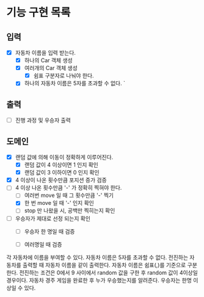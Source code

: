 # 기능 구현 목록

## 입력
- [x] 자동차 이름을 입력 받는다.
  - [x] 하나의 Car 객체 생성
  - [x] 여러개의 Car 객체 생성
    - [x] 쉼표 구분자로 나눠야 한다.
  - [x] 하나의 자동차 이름은 5자를 초과할 수 없다.
    `
## 출력
- [ ] 진행 과정 및 우승자 출력

## 도메인
- [x] 랜덤 값에 의해 이동이 정확하게 이루어진다.
  - [x] 랜덤 값이 4 이상이면 1 인지 확인
  - [x] 랜덤 값이 3 이하이면 0 인지 확인
- [x] 4 이상이 나온 횟수만큼 포지션 증가 검증
- [ ] 4 이상 나온 횟수만큼 '-' 가 정확히 찍혀야 한다.
  - [ ] 여러번 move 일 때 그 횟수만큼 '-' 찍기 
  - [x] 한 번 move 일 때 '-' 인지 확인
  - [ ] stop 만 나왔을 시, 공백만 찍히는지 확인
- [ ] 우승자가 제대로 선정 되는지 확인
  - [ ] 우승자 한 명일 때 검증
  - [ ] 여러명일 때 검증




각 자동차에 이름을 부여할 수 있다.
자동차 이름은 5자를 초과할 수 없다.
전진하는 자동차를 출력할 때 자동차 이름을 같이 출력한다.
자동차 이름은 쉼표(,)를 기준으로 구분한다.
전진하는 조건은 0에서 9 사이에서 random 값을 구한 후 random 값이 4이상일 경우이다.
자동차 경주 게임을 완료한 후 누가 우승했는지를 알려준다.
우승자는 한명 이상일 수 있다.